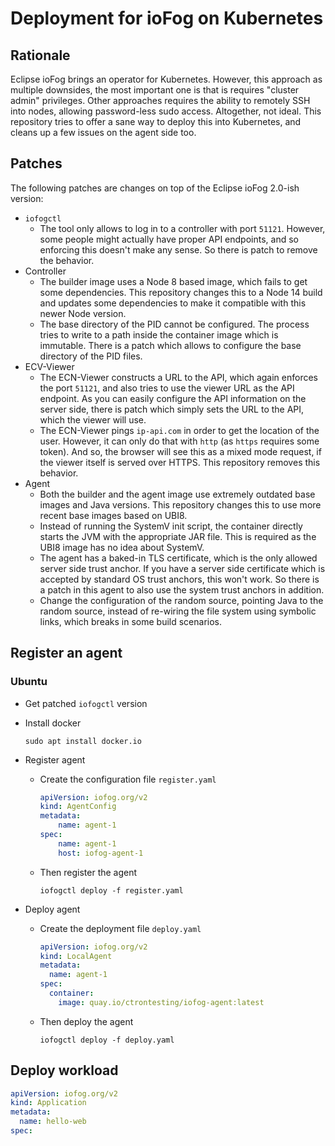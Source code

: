 
# Deployment for ioFog on Kubernetes

## Rationale

Eclipse ioFog brings an operator for Kubernetes. However, this approach as multiple downsides, the most important one
is that is requires "cluster admin" privileges. Other approaches requires the ability to remotely SSH into nodes,
allowing password-less sudo access. Altogether, not ideal. This repository tries to offer a sane way to deploy this
into Kubernetes, and cleans up a few issues on the agent side too.

## Patches

The following patches are changes on top of the Eclipse ioFog 2.0-ish version:

* `iofogctl`
  * The tool only allows to log in to a controller with port `51121`. However, some people might actually have proper
    API endpoints, and so enforcing this doesn't make any sense. So there is patch to remove the behavior.
* Controller
  * The builder image uses a Node 8 based image, which fails to get some dependencies. This repository changes this
    to a Node 14 build and updates some dependencies to make it compatible with this newer Node version.
  * The base directory of the PID cannot be configured. The process tries to write to a path inside the container
    image which is immutable. There is a patch which allows to configure the base directory of the PID files.
* ECV-Viewer
  * The ECN-Viewer constructs a URL to the API, which again enforces the port `51121`, and also tries to use the viewer
    URL as the API endpoint. As you can easily configure the API information on the server side, there is patch
    which simply sets the URL to the API, which the viewer will use.
  * The ECN-Viewer pings `ip-api.com` in order to get the location of the user. However, it can only do that with
    `http` (as `https` requires some token). And so, the browser will see this as a mixed mode request, if the
    viewer itself is served over HTTPS. This repository removes this behavior.
* Agent
  * Both the builder and the agent image use extremely outdated base images and Java versions. This repository changes
    this to use more recent base images based on UBI8.
  * Instead of running the SystemV init script, the container directly starts the JVM with the appropriate JAR file. 
    This is required as the UBI8 image has no idea about SystemV.
  * The agent has a baked-in TLS certificate, which is the only allowed server side trust anchor. If you have a server
    side certificate which is accepted by standard OS trust anchors, this won't work. So there is a patch in this agent
    to also use the system trust anchors in addition.
  * Change the configuration of the random source, pointing Java to the random source, instead of re-wiring the file
    system using symbolic links, which breaks in some build scenarios.

## Register an agent

### Ubuntu

* Get patched `iofogctl` version

* Install docker
  
  ~~~shell
  sudo apt install docker.io
  ~~~

* Register agent
  
  * Create the configuration file `register.yaml`
    ~~~yaml
    apiVersion: iofog.org/v2
    kind: AgentConfig
    metadata:
        name: agent-1
    spec:
        name: agent-1
        host: iofog-agent-1
    ~~~
  
  * Then register the agent
    
    ~~~shell
    iofogctl deploy -f register.yaml
    ~~~

* Deploy agent

  * Create the deployment file `deploy.yaml`
    
    ~~~yaml
    apiVersion: iofog.org/v2
    kind: LocalAgent
    metadata:
      name: agent-1
    spec:
      container:
        image: quay.io/ctrontesting/iofog-agent:latest
    ~~~

  * Then deploy the agent

    ~~~shell
    iofogctl deploy -f deploy.yaml
    ~~~

## Deploy workload

~~~yaml
apiVersion: iofog.org/v2
kind: Application
metadata:
  name: hello-web
spec:
~~~

